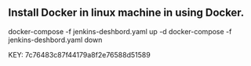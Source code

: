 ## Install Docker in linux machine in using Docker.

docker-compose -f jenkins-deshbord.yaml up -d
docker-compose -f jenkins-deshbord.yaml down

KEY: 7c76483c87f44179a8f2e76588d51589
